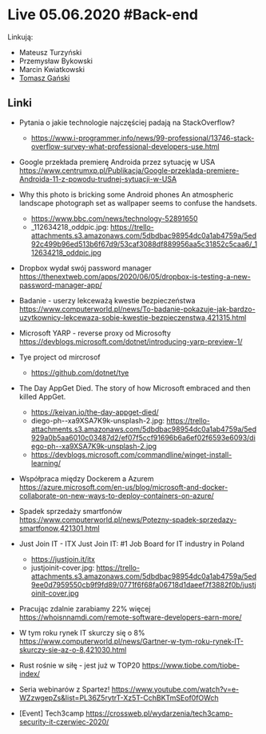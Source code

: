# Live 05.06.2020 #Back-end

Linkują:

- Mateusz Turzyński
- Przemysław Bykowski
- Marcin Kwiatkowski
- [Tomasz Gański](https://www.linkedin.com/in/tomaszganski)

## Linki

- Pytania o jakie technologie najczęściej padają na StackOverflow?
  - https://www.i-programmer.info/news/99-professional/13746-stack-overflow-survey-what-professional-developers-use.html
- Google przekłada premierę Androida przez sytuację w USA
  https://www.centrumxp.pl/Publikacja/Google-przeklada-premiere-Androida-11-z-powodu-trudnej-sytuacji-w-USA

- Why this photo is bricking some Android phones
  An atmospheric landscape photograph set as wallpaper seems to confuse the handsets.

  - https://www.bbc.com/news/technology-52891650
  - \_112634218_oddpic.jpg: https://trello-attachments.s3.amazonaws.com/5dbdbac98954dc0a1ab4759a/5ed92c499b96ed513b6f67d9/53caf3088df889956aa5c31852c5caa6/_112634218_oddpic.jpg

- Dropbox wydał swój password manager
  https://thenextweb.com/apps/2020/06/05/dropbox-is-testing-a-new-password-manager-app/

- Badanie - userzy lekceważą kwestie bezpieczeństwa
  https://www.computerworld.pl/news/To-badanie-pokazuje-jak-bardzo-uzytkownicy-lekcewaza-sobie-kwestie-bezpieczenstwa,421315.html

- Microsoft YARP - reverse proxy od Microsofty
  https://devblogs.microsoft.com/dotnet/introducing-yarp-preview-1/

- Tye project od mircrosof
  - https://github.com/dotnet/tye
- The Day AppGet Died.
  The story of how Microsoft embraced and then killed AppGet.

  - https://keivan.io/the-day-appget-died/
  - diego-ph--xa9XSA7K9k-unsplash-2.jpg: https://trello-attachments.s3.amazonaws.com/5dbdbac98954dc0a1ab4759a/5ed929a0b5aa6010c03487d2/ef07f5ccf91696b6a6ef02f6593e6093/diego-ph--xa9XSA7K9k-unsplash-2.jpg
  - https://devblogs.microsoft.com/commandline/winget-install-learning/

- Współpraca między Dockerem a Azurem
  https://azure.microsoft.com/en-us/blog/microsoft-and-docker-collaborate-on-new-ways-to-deploy-containers-on-azure/

- Spadek sprzedaży smartfonów
  https://www.computerworld.pl/news/Potezny-spadek-sprzedazy-smartfonow,421301.html

- Just Join IT - ITX
  Just Join IT: #1 Job Board for IT industry in Poland

  - https://justjoin.it/itx
  - justjoinit-cover.jpg: https://trello-attachments.s3.amazonaws.com/5dbdbac98954dc0a1ab4759a/5ed9ee0d7959550cb9f9fd89/0771f6f68fa06718d1daeef7f3882f0b/justjoinit-cover.jpg

- Pracując zdalnie zarabiamy 22% więcej
  https://whoisnnamdi.com/remote-software-developers-earn-more/

- W tym roku rynek IT skurczy się o 8%
  https://www.computerworld.pl/news/Gartner-w-tym-roku-rynek-IT-skurczy-sie-az-o-8,421030.html

- Rust rośnie w siłę - jest już w TOP20
  https://www.tiobe.com/tiobe-index/

- Seria webinarów z Spartez!
  https://www.youtube.com/watch?v=e-WZzwgepZs&list=PL36Z5rytrT-Xz5T-CchBKTmSEof0fOWch

- [Event] Tech3camp
  https://crossweb.pl/wydarzenia/tech3camp-security-it-czerwiec-2020/
